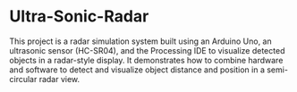 # Ultra-Sonic-Radar
This project is a radar simulation system built using an Arduino Uno, an ultrasonic sensor (HC-SR04), and the Processing IDE to visualize detected objects in a radar-style display. It demonstrates how to combine hardware and software to detect and visualize object distance and position in a semi-circular radar view.
